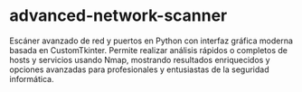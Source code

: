 # advanced-network-scanner
Escáner avanzado de red y puertos en Python con interfaz gráfica moderna basada en CustomTkinter. Permite realizar análisis rápidos o completos de hosts y servicios usando Nmap, mostrando resultados enriquecidos y opciones avanzadas para profesionales y entusiastas de la seguridad informática.

